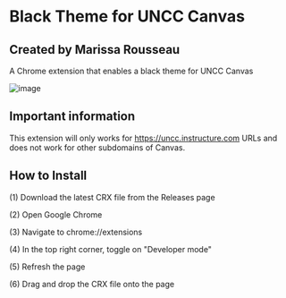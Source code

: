 # Black Theme for UNCC Canvas
## Created by Marissa Rousseau
 A Chrome extension that enables a black theme for UNCC Canvas
 
 ![image]([https://drive.google.com/uc?export=download&id=1-3xOHUTHOV7VzyKOL1eSIzECHu5JoNyq](url))
## Important information
This extension will only works for https://uncc.instructure.com URLs and does not work for other subdomains of Canvas. 

 ## How to Install
 (1) Download the latest CRX file from the Releases page
 
 (2) Open Google Chrome
 
 (3) Navigate to chrome://extensions
 
 (4) In the top right corner, toggle on "Developer mode"
 
 (5) Refresh the page
 
 (6) Drag and drop the CRX file onto the page

